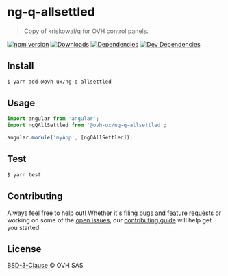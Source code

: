 # ng-q-allsettled

> Copy of kriskowal/q for OVH control panels.

[![npm version](https://badgen.net/npm/v/@ovh-ux/ng-q-allsettled)](https://www.npmjs.com/package/@ovh-ux/ng-q-allsettled) [![Downloads](https://badgen.net/npm/dt/@ovh-ux/ng-q-allsettled)](https://npmjs.com/package/@ovh-ux/ng-q-allsettled) [![Dependencies](https://badgen.net/david/dep/ovh/manager/packages/components/ng-q-allsettled)](https://npmjs.com/package/@ovh-ux/ng-q-allsettled?activeTab=dependencies) [![Dev Dependencies](https://badgen.net/david/dev/ovh/manager/packages/components/ng-q-allsettled)](https://npmjs.com/package/@ovh-ux/ng-q-allsettled?activeTab=dependencies)

## Install

```sh
$ yarn add @ovh-ux/ng-q-allsettled
```

## Usage

```js
import angular from 'angular';
import ngQAllSettled from '@ovh-ux/ng-q-allsettled';

angular.module('myApp', [ngQAllSettled]);
```

## Test

```sh
$ yarn test
```

## Contributing

Always feel free to help out! Whether it's [filing bugs and feature requests](https://github.com/ovh/manager/issues/new) or working on some of the [open issues](https://github.com/ovh/manager/issues), our [contributing guide](https://github.com/ovh/manager/blob/master/CONTRIBUTING.md) will help get you started.

## License

[BSD-3-Clause](LICENSE) © OVH SAS

